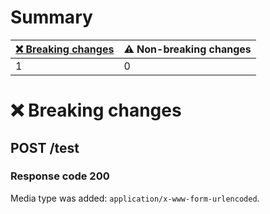 # Summary

| [❌ Breaking changes](#breaking-changes) | ⚠️ Non-breaking changes |
|------------------------------------------|-------------------------|
| 1                                        | 0                       |

# <span id="breaking-changes"></span>❌ Breaking changes

## **POST** /test

### Response code 200

Media type was added: `application/x-www-form-urlencoded`.
